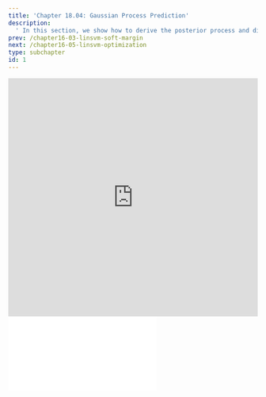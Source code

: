 ```yaml
---
title: 'Chapter 18.04: Gaussian Process Prediction'
description:
  ' In this section, we show how to derive the posterior process and discuss further properties of GPs. '
prev: /chapter16-03-linsvm-soft-margin
next: /chapter16-05-linsvm-optimization
type: subchapter
id: 1
---
```



<!-- Hier jetzt die neuen Links einpflegen -->


<exercise id="1" title="Video Lecture">
<iframe width="100%" height="480" src="https://www.youtube.com/embed/qlfUlFaP94g" frameborder="0" allow="accelerometer; autoplay; encrypted-media; gyroscope; picture-in-picture" allowfullscreen></iframe>
</exercise>

<exercise id="2" title="Slides">
<object data="pdfs/18/slides-gp-prediction.pdf" type="application/pdf" style="width:100%;height:480px">
    <embed src="pdfs/18/slides-gp-prediction.pdf" type="application/pdf" />
</object>
</exercise>

